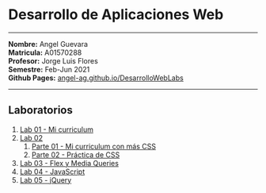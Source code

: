 # Desarrollo de Aplicaciones Web

---

**Nombre:** Angel Guevara <br>
**Matricula:** A01570288 <br>
**Profesor:** Jorge Luis Flores <br>
**Semestre:** Feb-Jun 2021 <br>
**Github Pages:** [angel-ag.github.io/DesarrolloWebLabs](https://angel-ag.github.io/DesarrolloWebLabs/)

---

## Laboratorios

1. [Lab 01 - Mi curriculum](https://github.com/Angel-AG/DesarrolloWebLabs/tree/main/Laboratorio01)
2. [Lab 02](https://github.com/Angel-AG/DesarrolloWebLabs/tree/main/Laboratorio02)
   1. [Parte 01 - Mi curriculum con más CSS](https://github.com/Angel-AG/DesarrolloWebLabs/tree/main/Laboratorio02/Parte-1)
   2. [Parte 02 - Práctica de CSS](https://github.com/Angel-AG/DesarrolloWebLabs/tree/main/Laboratorio02/Parte-2)
3. [Lab 03 - Flex y Media Queries](https://github.com/Angel-AG/DesarrolloWebLabs/tree/main/Laboratorio03)
4. [Lab 04 - JavaScript](https://github.com/Angel-AG/DesarrolloWebLabs/tree/main/Laboratorio04)
5. [Lab 05 - jQuery](https://github.com/Angel-AG/DesarrolloWebLabs/tree/main/Laboratorio05)
